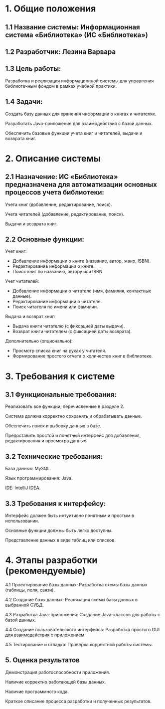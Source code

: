 # 1. Общие положения

##  1.1 Название системы: Информационная система «Библиотека» (ИС «Библиотека»)
## 1.2 Разработчик: Лезина Варвара
##  1.3 Цель работы:
Разработка и реализация информационной системы для управления библиотечным фондом в рамках учебной практики.
##  1.4 Задачи:
Создать базу данных для хранения информации о книгах и читателях.

  Разработать Java-приложение для взаимодействия с базой данных.

  Обеспечить базовые функции учета книг и читателей, выдачи и возврата книг.



# 2. Описание системы
##  2.1 Назначение: ИС «Библиотека» предназначена для автоматизации основных процессов учета библиотеки:
  Учета книг (добавление, редактирование, поиск).

  Учета читателей (добавление, редактирование, поиск).

  Выдачи и возврата книг. 
## 2.2 Основные функции:
  Учет книг:
*  Добавление информации о книге (название, автор, жанр, ISBN).
*  Редактирование информации о книге.
*  Поиск книг по названию, автору или ISBN.

  Учет читателей:
*  Добавление информации о читателе (имя, фамилия, контактные данные).
*  Редактирование информации о читателе.
*  Поиск читателя по имени или фамилии.

  Выдача и возврат книг:
*  Выдача книги читателю (с фиксацией даты выдачи).
*  Возврат книги читателем (с фиксацией даты возврата).

  Дополнительно (опционально):
*  Просмотр списка книг на руках у читателя.
*  Формирование простого отчета о количестве книг в библиотеке.

# 3. Требования к системе

##  3.1 Функциональные требования:
  Реализовать все функции, перечисленные в разделе 2.

  Система должна корректно сохранять и обрабатывать данные.

  Обеспечить поиск и выборку данных в базе.

  Предоставить простой и понятный интерфейс для добавления, редактирования и просмотра данных.

##  3.2 Технические требования:
  База данных: MySQL.

  Язык программирования: Java.

  IDE: IntelliJ IDEA.
##  3.3 Требования к интерфейсу:
  Интерфейс должен быть интуитивно понятным и простым в использовании.

  Основные функции должны быть легко доступны.

  Представление данных в виде таблиц или списков.

# 4. Этапы разработки (рекомендуемые)

  4.1 Проектирование базы данных: Разработка схемы базы данных (таблицы, поля, связи).
  
4.2 Создание базы данных: Реализация схемы базы данных в выбранной СУБД.

  4.3 Разработка Java-приложения: Создание Java-классов для работы с базой данных.

  4.4 Создание пользовательского интерфейса: Разработка простого GUI для взаимодействия с приложением.

  4.5 Тестирование и отладка: Проверка корректной работы системы.

## 5. Оценка результатов

  Демонстрация работоспособности приложения.

  Наличие корректно работающей базы данных.

  Наличие программного кода.

  Краткое описание процесса разработки и полученных результатов.